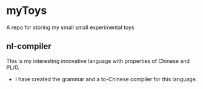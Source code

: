 # myToys
A repo for storing my small small experimental toys

## nl-compiler
This is my interesting innovative language with properties of Chinese and PL/0. 
- I have created the grammar and a to-Chinese compiler for this language.